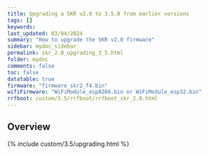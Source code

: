 ```yaml
---
title: Upgrading a SKR v2.0 to 3.5.0 from earlier versions
tags: []
keywords: 
last_updated: 03/04/2024
summary: "How to upgrade the SKR v2.0 firmware"
sidebar: mydoc_sidebar
permalink: skr_2.0_upgrading_3_5.html
folder: mydoc
comments: false
toc: false
datatable: true
firmware: "firmware_skr2_f4.bin"
wifiFirmware: "WiFiModule_esp8266.bin or WiFiModule_esp32.bin"
rrfboot: custom/3.5/rrfboot/rrfboot_skr_2.0.html
---
```


## Overview

{% include custom/3.5/upgrading.html %}
